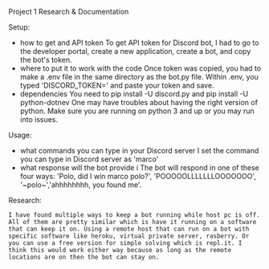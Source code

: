 Project 1
Research & Documentation

Setup:
- how to get and API token
	To get API token for Discord bot, I had to go to the developer portal, create a new application, create a bot, and copy the bot's token. 
- where to put it to work with the code
	Once token was copied, you had to make a .env file in the same directory as the bot.py file. Within .env, you typed 'DISCORD_TOKEN=' and paste your token and save.
- dependencies
	You need to pip install -U discord.py and pip install -U python-dotnev
	One may have troubles about having the right version of python. Make sure you are running on python 3 and up or you may run into issues.

Usage:
- what commands you can type in your Discord server
	I set the command you can type in Discord server as 'marco'
- what response will the bot provide
i	The bot will respond in one of these four ways: 'Polo, did I win marco polo?', 'POOOOOLLLLLLLOOOOOOO', '~polo~','ahhhhhhhh, you found me'.

Research:


	I have found multiple ways to keep a bot running while host pc is off. All of them are pretty similar which is have it running on a software that can keep it on. Using a remote host that can run on a bot with specific software like heroku, virtual private server, rasberry. Or you can use a free version for simple solving which is repl.it. I think this would work either way because as long as the remote locations are on then the bot can stay on.
